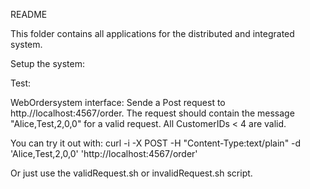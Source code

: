 

README

This folder contains all applications for the distributed and integrated system.


Setup the system:



Test:

WebOrdersystem interface:
Sende a Post request to http.//localhost:4567/order.
The request should contain the message "Alice,Test,2,0,0" for a valid request.
All CustomerIDs < 4 are valid.

You can try it out with:
	curl -i -X POST -H "Content-Type:text/plain" -d 'Alice,Test,2,0,0' 'http://localhost:4567/order'

Or just use the validRequest.sh or invalidRequest.sh script.